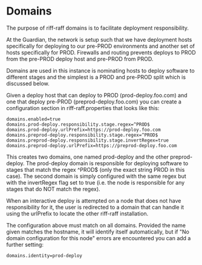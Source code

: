 Domains
=======

The purpose of riff-raff domains is to facilitate deployment responsibility.

At the Guardian, the network is setup such that we have deployment hosts specifically for deploying to our pre-PROD
 environments and another set of hosts specifically for PROD.  Firewalls and routing prevents deploys to PROD from
 the pre-PROD deploy host and pre-PROD from PROD.

Domains are used in this instance is nominating hosts to deploy software to different stages and the simplest is a PROD
and pre-PROD split which is discussed below.

Given a deploy host that can deploy to PROD (prod-deploy.foo.com) and one that deploy pre-PROD (preprod-deploy.foo.com)
 you can create a configuration section in riff-raff.properties that looks like this:

    domains.enabled=true
    domains.prod-deploy.responsibility.stage.regex=^PROD$
    domains.prod-deploy.urlPrefix=https://prod-deploy.foo.com
    domains.preprod-deploy.responsibility.stage.regex=^PROD$
    domains.preprod-deploy.responsibility.stage.invertRegex=true
    domains.preprod-deploy.urlPrefix=https://preprod-deploy.foo.com

This creates two domains, one named prod-deploy and the other preprod-deploy.  The prod-deploy domain is responsible for
deploying software to stages that match the regex ^PROD$ (only the exact string PROD in this case).  The second domain
is simply configured with the same regex but with the invertRegex flag set to true (i.e. the node is responsible
for any stages that do NOT match the regex).

When an interactive deploy is attempted on a node that does not have responsibility for it, the user is redirected to
a domain that can handle it using the urlPrefix to locate the other riff-raff installation.

The configuration above must match on all domains.  Provided the name given matches the hostname, it will identify
itself automatically, but if "No domain configuration for this node" errors are encountered you can add a further
setting:

    domains.identity=prod-deploy
